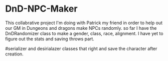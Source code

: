 # DnD-NPC-Maker
This collabrative project I'm doing with Patrick my friend in order to help out our GM in Dungeons and dragons make NPCs randomly.
so far I have the DnDRandomizer class to make a gender, class, race, alignment. I have yet to figure out the stats and saving throws part.


#serializer and desirialazer 
classes that right and save the character after creation.
